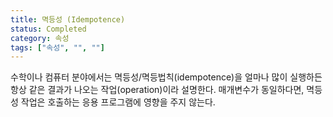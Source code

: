 ```yaml
---
title: 멱등성 (Idempotence)
status: Completed
category: 속성
tags: ["속성", "", ""]
---
```


수학이나 컴퓨터 분야에서는 멱등성/멱등법칙(idempotence)을 얼마나 많이 실행하든 항상 같은 결과가 나오는 작업(operation)이라 설명한다.
매개변수가 동일하다면, 멱등성 작업은 호출하는 응용 프로그램에 영향을 주지 않는다.
